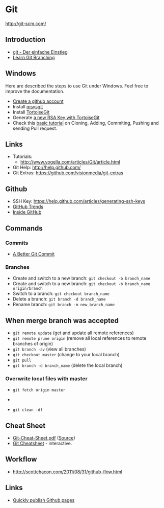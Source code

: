 # Git

http://git-scm.com/

## Introduction
* [git - Der einfache Einstieg ](http://rogerdudler.github.io/git-guide/index.de.html)
* [Learn Git Branching](http://pcottle.github.io/learnGitBranching/)

## Windows
Here are described the steps to use Git under Windows. Feel free to improve the documentation.

* [Create a github account](https://github.com/signup/free)
* Install [msysgit](http://msysgit.github.com/)
* Install [TortoiseGit](http://code.google.com/p/tortoisegit/)
* Generate [a new RSA Key with TortoiseGit](http://uncod.in/blog/setting-up-a-github-account-on-windows7/)
* Check this [basic tutorial](http://uncod.in/blog/github-tortoisegit-and-organizational-workflow-tutorial/) on Cloning, Adding, Commiting, Pushing and sending Pull request.

## Links
* Tutorials:
    * http://www.vogella.com/articles/Git/article.html
* Git Help: http://help.github.com/
* Git Extras: https://github.com/visionmedia/git-extras

## Github
* SSH Key: https://help.github.com/articles/generating-ssh-keys
* [GitHub Trends](https://github.com/trending)
* [Inside GitHub](http://www.slideshare.net/rubymeetup/inside-github-with-chris-wanstrath)

## Commands

### Commits
* [A Better Git Commit](http://web-design-weekly.com/blog/2013/09/01/a-better-git-commit/)

### Branches
* Create and switch to a new branch: ```git checkout -b branch_name```
* Create and switch to a new branch: ```git checkout -b branch_name origin/branch```
* Switch to a branch: ```git checkout branch_name```
* Delete a branch: ```git branch -d branch_name```
* Rename branch: ```git branch -m new_branch_name```

## When merge branch was accepted
* ```git remote update``` (get and update all remote references)
* ```git remote prune origin```  (remove all local references to remote branches of origin)
* ```git branch -av``` (view all branches)
* ```git checkout master``` (change to your local branch)
* ```git pull```
* ```git branch -d branch_name``` (delete the local branch)

### Overwrite local files with master
* ```git fetch origin master```
* ```git reset --hard FETCH_HEADv
* ```git clean -df```

## Cheat Sheet
* [Git-Cheat-Sheet.pdf](https://github.com/AlexZeitler/gitcheatsheet/blob/master/gitcheatsheet.pdf?raw=true) ([Source](https://github.com/AlexZeitler/gitcheatsheet))
* [Git Cheatsheet](http://www.ndpsoftware.com/git-cheatsheet.html) - interactive.

## Workflow
* http://scottchacon.com/2011/08/31/github-flow.html

## Links
* [Quickly publish Github pages](http://pages.github.com/)
